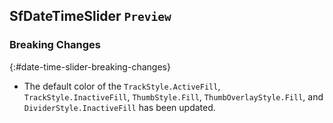 ## SfDateTimeSlider `Preview`

### Breaking Changes
{:#date-time-slider-breaking-changes}

* The default color of the `TrackStyle.ActiveFill`, `TrackStyle.InactiveFill`, `ThumbStyle.Fill`, `ThumbOverlayStyle.Fill`, and `DividerStyle.InactiveFill` has been updated.
